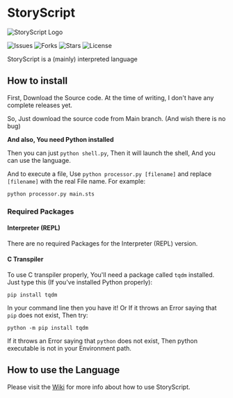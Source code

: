 # StoryScript
![StoryScript Logo](https://github.com/lines-of-codes/StoryScript/blob/be67a0b872783b78378dc3ac0969fb1111cb3e0f/StoryScript.png)

![Issues](https://img.shields.io/github/issues/lines-of-codes/StoryScript)
![Forks](https://img.shields.io/github/forks/lines-of-codes/StoryScript)
![Stars](https://img.shields.io/github/stars/lines-of-codes/StoryScript)
![License](https://img.shields.io/github/license/lines-of-codes/StoryScript)

StoryScript is a (mainly) interpreted language

## How to install
First, Download the Source code. At the time of writing, I don't have any complete releases yet.

So, Just download the source code from Main branch. (And wish there is no bug)

**And also, You need Python installed**

Then you can just `python shell.py`, Then it will launch the shell, And you can use the language.

And to execute a file, Use `python processor.py [filename]` and replace `[filename]` with the real File name.
For example:
```
python processor.py main.sts
```

### Required Packages
#### Interpreter (REPL)
There are no required Packages for the Interpreter (REPL) version.
#### C Transpiler
To use C transpiler properly, You'll need a package called `tqdm` installed.
Just type this (If you've installed Python properly):
```
pip install tqdm
```
In your command line then you have it!
Or If it throws an Error saying that `pip` does not exist, Then try:
```
python -m pip install tqdm
```
If it throws an Error saying that `python` does not exist, Then python executable is not in your Environment path.

## How to use the Language
Please visit the [Wiki](https://github.com/lines-of-codes/StoryScript/wiki) for more info about how to use StoryScript.
